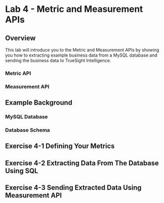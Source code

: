 Lab 4 - Metric and Measurement APIs
===================================

## Overview

This lab will introduce you to the Metric and Measurement APIs by showing you how to
extracting example business data from a MySQL database and sending the business data
to TrueSight Intelligence.

### Metric API


### Measurement API

## Example Background

### MySQL Database

### Database Schema


## Exercise 4-1 Defining Your Metrics


## Exercise 4-2 Extracting Data From The Database Using SQL


## Exercise 4-3 Sending Extracted Data Using Measurement API
